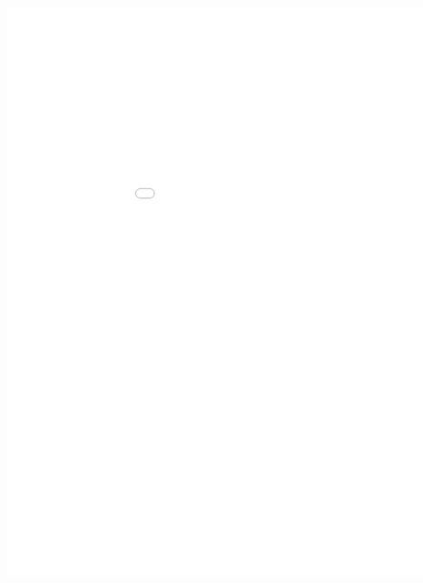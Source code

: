 <style>
.dox {
  min-width: 1050px;
  min-height: 1000px;
  width: 100%;
  display: block;
}
</style>

<link href="/css/api-reference.css" rel="stylesheet">
<div class="dox">
	<iframe src="./mobile/2.4/index.html" class="dox" frameborder="0" allowfullscreen onload="resizeIframe(this)">
	</iframe>
</div>
